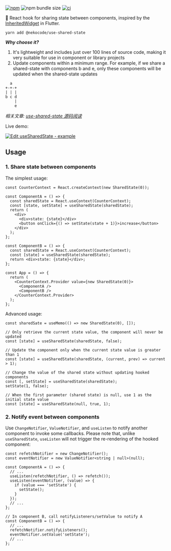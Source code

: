 [![npm](https://img.shields.io/npm/v/@nekocode/use-shared-state)](https://www.npmjs.com/package/@nekocode/use-shared-state) ![npm bundle size](https://img.shields.io/bundlephobia/minzip/@nekocode/use-shared-state) [![ci](https://github.com/nekocode/use-shared-state/actions/workflows/ci.yml/badge.svg)](https://github.com/nekocode/use-shared-state/actions/workflows/ci.yml)

:octopus: React hook for sharing state between components, inspired by the [InheritedWidget](https://api.flutter.dev/flutter/widgets/InheritedWidget-class.html) in Flutter.

`yarn add @nekocode/use-shared-state`

**_Why choose it?_**

1. It's lightweight and includes just over 100 lines of source code, making it very suitable for use in component or library projects
2. Update components within a minimum range. For example, if we share a shared-state with components b and e, only these components will be updated when the shared-state updates

```
  a
+-+-+
| | |
b c d
    |
    e
```

_相关文章: [use-shared-state 源码阅读](https://github.com/acfasj/blog/issues/3)_

Live demo:

[![Edit useSharedState - example](https://codesandbox.io/static/img/play-codesandbox.svg)](https://codesandbox.io/s/mystifying-cray-x2gcp?fontsize=14&hidenavigation=1&theme=dark)

## Usage

### 1. Share state between components

The simplest usage:

```tsx
const CounterContext = React.createContext(new SharedState(0));

const ComponentA = () => {
  const sharedState = React.useContext(CounterContext);
  const [state, setState] = useSharedState(sharedState);
  return (
    <div>
      <div>state: {state}</div>
      <button onClick={() => setState(state + 1)}>increase</button>
    </div>
  );
};

const ComponentB = () => {
  const sharedState = React.useContext(CounterContext);
  const [state] = useSharedState(sharedState);
  return <div>state: {state}</div>;
};

const App = () => {
  return (
    <CounterContext.Provider value={new SharedState(0)}>
      <ComponentA />
      <ComponentB />
    </CounterContext.Provider>
  );
};
```

Advanced usage:

```tsx
const sharedSate = useMemo(() => new SharedState(0), []);

// Only retrieve the current state value, the component will never be updated
const [state] = useSharedState(sharedState, false);

// Update the component only when the current state value is greater than 1
const [state] = useSharedState(sharedState, (current, prev) => current > 1);

// Change the value of the shared state without updating hooked components
const [, setState] = useSharedState(sharedState);
setState(1, false);

// When the first parameter (shared state) is null, use 1 as the initial state value
const [state] = useSharedState(null, true, 1);
```

### 2. Notify event between components

Use `ChangeNotifier`, `ValueNotifier`, and `useListen` to notify another component to invoke some callbacks. Please note that, unlike `useSharedState`, `useListen` will not trigger the re-rendering of the hooked component:

```tsx
const refetchNotifier = new ChangeNotifier();
const eventNotifier = new ValueNotifier<string | null>(null);

const ComponentA = () => {
  // ...
  useListen(refetchNotifier, () => refetch());
  useListen(eventNotifier, (value) => {
    if (value === 'setState') {
      setState();
    }
  });
  // ...
};

// In component B, call notifyListeners/setValue to notify A
const ComponentB = () => {
  // ...
  refetchNotifier.notifyListeners();
  eventNotifier.setValue('setState');
  // ...
};
```

